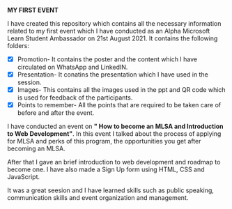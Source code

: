 **MY FIRST EVENT**

I have created this repository which contains all the necessary information related to my first event which I have conducted as an Alpha Microsoft Learn Student Ambassador on 21st August 2021. It contains the following folders:
-[x] Promotion- It contains the poster and the content which I have circulated on WhatsApp and LinkedIN.
-[x] Presentation- It conatins the presentation which I have used in the session.
-[x] Images- This contains all the images used in the ppt and QR code which is used for feedback of the participants.
-[x] Points to remember- All the points that are required to be taken care of before and after the event.

I have conducted an event on **" How to become an MLSA and Introduction to Web Development"**. In this event I talked about the process of applying for MLSA and perks of this program, the opportunities you get after becoming an MLSA.

After that I gave an brief introduction to web development and roadmap to become one. I have also made a Sign Up form using HTML, CSS and JavaScript. 


It was a great seesion and I have learned skills such as public speaking, communication skills and event organization and management. 
